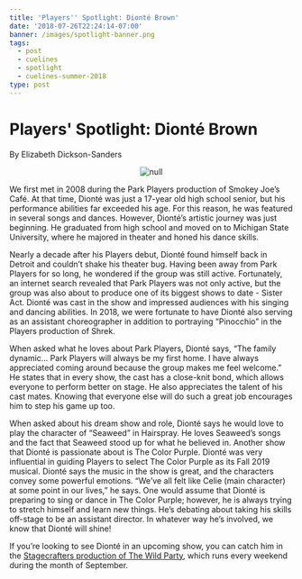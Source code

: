 ```yaml
---
title: 'Players'' Spotlight: Dionté Brown'
date: '2018-07-26T22:24:14-07:00'
banner: /images/spotlight-banner.png
tags:
  - post
  - cuelines
  - spotlight
  - cuelines-summer-2018
type: post
---
```

# Players' Spotlight: Dionté Brown

By Elizabeth Dickson-Sanders

<center>

![null](/images/dionte.jpg)

</center>

We first met in 2008 during the Park Players production of  Smokey Joe’s Café.  At that time, Dionté was just a 17-year old high school senior, but his performance abilities far exceeded his age.  For this reason, he was featured in several songs and dances.  However, Dionté’s artistic journey was just beginning.  He graduated from high school and moved on to Michigan State University, where he majored in theater and honed his dance skills. 

Nearly a decade after his Players debut, Dionté found himself back in Detroit and couldn’t shake his theater bug.  Having been away from Park Players for so long, he wondered if the group was still active.  Fortunately, an internet search revealed that Park Players was not only active, but the group was also about to produce one of its biggest shows to date -  Sister Act.   Dionté was cast in the show and impressed audiences with his singing and dancing abilities.  In 2018, we were fortunate to have Dionté also serving as an assistant choreographer in addition to portraying “Pinocchio” in the Players production of  Shrek.

When asked what he loves about Park Players, Dionté says, “The family dynamic…  Park Players will always be my first home.  I have always appreciated coming around because the group makes me feel welcome.”  He states that in every show, the cast has a close-knit bond, which allows everyone to perform better on stage.  He also appreciates the talent of his cast mates.  Knowing that everyone else will do such a great job encourages him to step his game up too.

When asked about his dream show and role, Dionté says he would love to play the character of “Seaweed” in  Hairspray.  He loves Seaweed’s songs and the fact that Seaweed stood up for what he believed in.  Another show that Dionté is passionate about is  The Color Purple.  Dionté was very influential in guiding Players to select  The Color Purple as its Fall 2019 musical.  Dionté says the music in the show is great, and the characters convey some powerful emotions.  “We’ve all felt like Celie (main character) at some point in our lives,” he says.  One would assume that Dionté is preparing to sing or dance in  The Color Purple; however, he is always trying to stretch himself and learn new things.  He’s debating about taking his skills off-stage to be an assistant director.  In whatever way he’s involved, we know that Dionté will shine!

If you’re looking to see Dionté in an upcoming show, you can catch him in the [Stagecrafters production of The Wild Party](https://www.stagecrafters.org/on-stage/main-stage/30-the-wild-party.html), which runs every weekend during the month of September.
